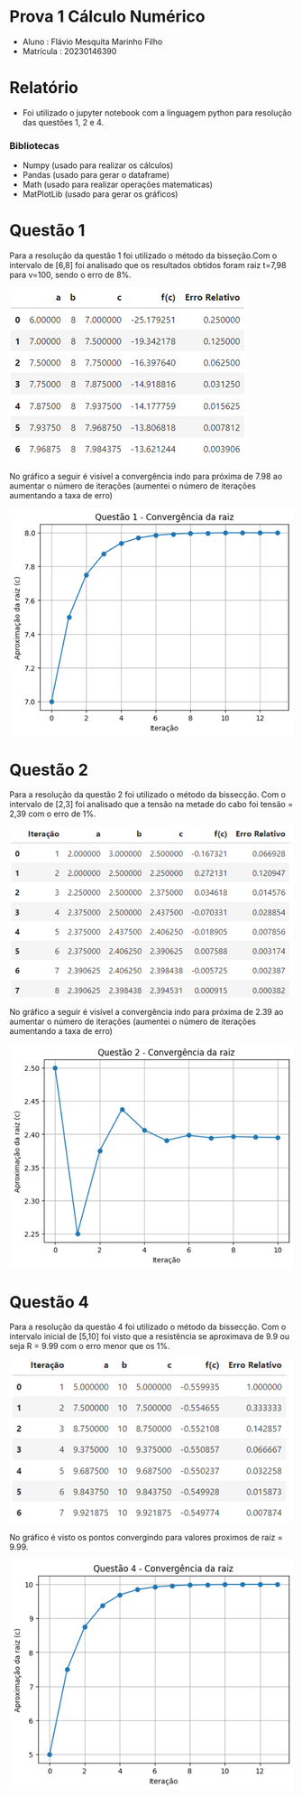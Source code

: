 # Prova 1 Cálculo Numérico

- Aluno : Flávio Mesquita Marinho Filho
- Matrícula : 20230146390

# Relatório

- Foi utilizado o jupyter notebook com a linguagem python para resolução das questões 1, 2 e 4.

### Bibliotecas

- Numpy (usado para realizar os cálculos)
- Pandas (usado para gerar o dataframe)
- Math (usado para realizar operações matematicas)
- MatPlotLib (usado para gerar os gráficos)

# Questão 1

Para a resolução da questão 1 foi utilizado o método da bisseção.Com o intervalo de [6,8] foi analisado que os resultados obtidos foram raiz t=7,98 para v=100, sendo o erro de 8%.

![quest1](imgs/quest1.png)

No gráfico a seguir é visível a convergência indo para próxima de 7.98 ao aumentar o número de iterações (aumentei o número de iterações aumentando a taxa de erro)

![graf1](imgs/graf1.png)

# Questão 2

Para a resolução da questão 2 foi utilizado o método da bissecção. Com o intervalo de [2,3] foi analisado que a tensão na metade do cabo foi tensão = 2,39 com o erro de 1%.

![quest2](imgs/quest2.png)

No gráfico a seguir é visível a convergência indo para próxima de 2.39 ao aumentar o número de iterações (aumentei o número de iterações aumentando a taxa de erro)

![graf1](imgs/graf2.png)

# Questão 4

Para a resolução da questão 4 foi utilizado o método da bissecção. Com o intervalo inicial de [5,10] foi visto que a resistência se aproximava de 9.9 ou seja R = 9.99 com o erro menor que os 1%.

![quest4](imgs/quest4.png)

No gráfico é visto os pontos convergindo para valores proximos de raiz = 9.99.

![graf1](imgs/graf4.png)

